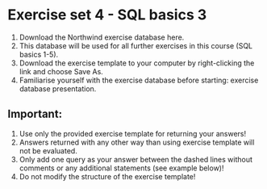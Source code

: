 # Exercise set 4 - SQL basics 3

1. Download the Northwind exercise database here.
2. This database will be used for all further exercises in this course (SQL basics 1-5).
3. Download the exercise template to your computer by right-clicking the link and choose Save As.
4. Familiarise yourself with the exercise database before starting: exercise database presentation.

## Important:
1. Use only the provided exercise template for returning your answers!
2. Answers returned with any other way than using exercise template will not be evaluated.
3. Only add one query as your answer between the dashed lines without comments or any additional statements (see    example below)!
4. Do not modify the structure of the exercise template!